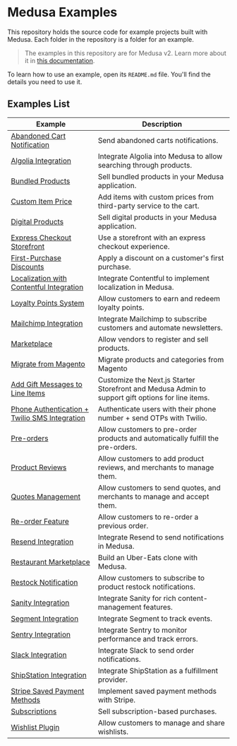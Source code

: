 # Medusa Examples

This repository holds the source code for example projects built with Medusa. Each folder in the repository is a folder for an example.

> The examples in this repository are for Medusa v2. Learn more about it in [this documentation](https://docs.medusajs.com).

To learn how to use an example, open its `README.md` file. You'll find the details you need to use it.

## Examples List

| Example | Description |
|---------|-------------|
| [Abandoned Cart Notification](./abandoned-cart/README.md) | Send abandoned carts notifications. |
| [Algolia Integration](./algolia-integration/README.md) | Integrate Algolia into Medusa to allow searching through products. |
| [Bundled Products](./bundled-products/README.md) | Sell bundled products in your Medusa application. |
| [Custom Item Price](./custom-item-price/README.md) | Add items with custom prices from third-party service to the cart. |
| [Digital Products](./digital-product/README.md) | Sell digital products in your Medusa application. |
| [Express Checkout Storefront](./express-checkout-storefront/README.md) | Use a storefront with an express checkout experience. |
| [First-Purchase Discounts](./first-purchase-discount/) | Apply a discount on a customer's first purchase. |
| [Localization with Contentful Integration](./localization-contentful/README.md) | Integrate Contentful to implement localization in Medusa. |
| [Loyalty Points System](./loyalty-points/README.md) | Allow customers to earn and redeem loyalty points. |
| [Mailchimp Integration](./mailchimp-integration/README.md) | Integrate Mailchimp to subscribe customers and automate newsletters. |
| [Marketplace](./marketplace/README.md) | Allow vendors to register and sell products. |
| [Migrate from Magento](./migrate-from-magento/README.md) | Migrate products and categories from Magento |
| [Add Gift Messages to Line Items](./order-gift-message/) | Customize the Next.js Starter Storefront and Medusa Admin to support gift options for line items. |
| [Phone Authentication + Twilio SMS Integration](./phone-auth/README.md) | Authenticate users with their phone number + send OTPs with Twilio. |
| [Pre-orders](./preorder/README.md) | Allow customers to pre-order products and automatically fulfill the pre-orders. |
| [Product Reviews](./product-reviews/README.md) | Allow customers to add product reviews, and merchants to manage them. |
| [Quotes Management](./quotes-management/README.md) | Allow customers to send quotes, and merchants to manage and accept them. |
| [Re-order Feature](./re-order/README.md) | Allow customers to re-order a previous order. |
| [Resend Integration](./resend-integration/README.md) | Integrate Resend to send notifications in Medusa. |
| [Restaurant Marketplace](./restaurant-marketplace/README.md) | Build an Uber-Eats clone with Medusa. |
| [Restock Notification](./restock-notification/README.md) | Allow customers to subscribe to product restock notifications. |
| [Sanity Integration](./sanity-integration/README.md) | Integrate Sanity for rich content-management features. |
| [Segment Integration](./segment-integration/README.md) | Integrate Segment to track events. |
| [Sentry Integration](./sentry-integration/) | Integrate Sentry to monitor performance and track errors. |
| [Slack Integration](./slack-integration/README.md) | Integrate Slack to send order notifications. |
| [ShipStation Integration](./shipstation-integration/README.md) | Integrate ShipStation as a fulfillment provider. |
| [Stripe Saved Payment Methods](./stripe-saved-payment/README.md) | Implement saved payment methods with Stripe. |
| [Subscriptions](./subscription/README.md) | Sell subscription-based purchases. |
| [Wishlist Plugin](./wishlist-plugin/README.md) | Allow customers to manage and share wishlists. |
